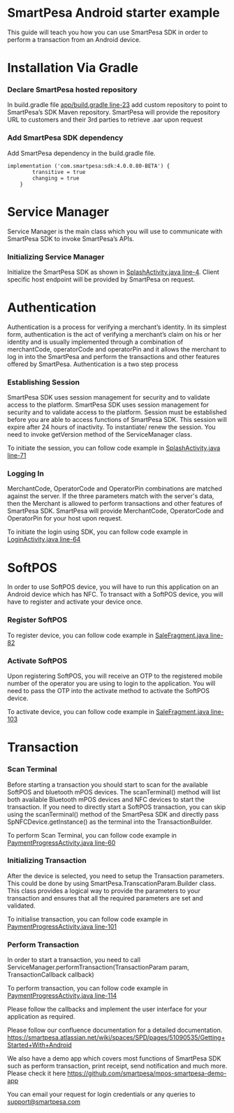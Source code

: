 # SmartPesa Android starter example

This guide will teach you how you can use SmartPesa SDK in order to perform a transaction from an Android device.

# Installation Via Gradle

### Declare SmartPesa hosted repository

In build.gradle file [app/build.gradle line-23](https://github.com/smartpesa/mpos-android-starter-example/blob/master/app/build.gradle#L23) add custom repository to point to SmartPesa’s SDK Maven repository.
SmartPesa will provide the repository URL to customers and their 3rd parties to retrieve .aar upon request

### Add SmartPesa SDK dependency

Add SmartPesa dependency in the build.gradle file.

```
implementation ('com.smartpesa:sdk:4.0.0.80-BETA') {
        transitive = true
        changing = true
    }
```

# Service Manager
Service Manager is the main class which you will use to communicate with SmartPesa SDK to invoke SmartPesa’s APIs.

### Initializing Service Manager

Initialize the SmartPesa SDK as shown in [SplashActivity.java line-4](https://github.com/smartpesa/mpos-android-starter-example/blob/363f1a03a2f3d927485f99607722956ef2cc02c2/app/src/main/java/com/smartpesa/smartpesademo/activities/SplashActivity.java#L44).
Client specific host endpoint will be provided by SmartPesa on request.

# Authentication

Authentication is a process for verifying a merchant’s identity. In its simplest form, authentication is the act of verifying a merchant’s claim on his or her identity and is usually implemented through a combination of merchantCode, operatorCode and operatorPin and it allows the merchant to log in into the SmartPesa and perform the transactions and other features offered by SmartPesa. Authentication is a two step process

### Establishing Session

SmartPesa SDK uses session management for security and to validate access to the platform. SmartPesa SDK uses session management for security and to validate access to the platform. Session must be established before you are able to access functions of SmartPesa SDK. This session will expire after 24 hours of inactivity. To instantiate/ renew the session. You need to invoke getVersion method of the ServiceManager class.

To initiate the session, you can follow code example in [SplashActivity.java line-71](https://github.com/smartpesa/mpos-android-starter-example/blob/363f1a03a2f3d927485f99607722956ef2cc02c2/app/src/main/java/com/smartpesa/smartpesademo/activities/SplashActivity.java#L71)

### Logging In

MerchantCode, OperatorCode and OperatorPin combinations are matched against the server. If the three parameters match with the server's data, then the Merchant is allowed to perform transactions and other features of SmartPesa SDK.
SmartPesa will provide MerchantCode, OperatorCode and OperatorPin for your host upon request.

To initiate the login using SDK, you can follow code example in [LoginActivity.java line-64](https://github.com/smartpesa/mpos-android-starter-example/blob/363f1a03a2f3d927485f99607722956ef2cc02c2/app/src/main/java/com/smartpesa/smartpesademo/activities/LoginActivity.java#L64)

# SoftPOS

In order to use SoftPOS device, you will have to run this application on an Android device which has NFC.
To transact with a SoftPOS device, you will have to register and activate your device once.

### Register SoftPOS

To register device, you can follow code example in [SaleFragment.java line-82](https://github.com/smartpesa/mpos-android-starter-example/blob/363f1a03a2f3d927485f99607722956ef2cc02c2/app/src/main/java/com/smartpesa/smartpesademo/fragments/SaleFragment.java#L82)

### Activate SoftPOS

Upon registering SoftPOS, you will receive an OTP to the registered mobile number of the operator you are using to login to the application. You will need to pass the OTP into the activate method to activate the SoftPOS device.

To activate device, you can follow code example in [SaleFragment.java line-103](https://github.com/smartpesa/mpos-android-starter-example/blob/363f1a03a2f3d927485f99607722956ef2cc02c2/app/src/main/java/com/smartpesa/smartpesademo/fragments/SaleFragment.java#L103)

# Transaction

### Scan Terminal

Before starting a transaction you should start to scan for the available SoftPOS and bluetooth mPOS devices.
The scanTerminal() method will list both available Bluetooth mPOS devices and NFC devices to start the transaction. 
If you need to directly start a SoftPOS transaction, you can skip using the scanTerminal() method of the SmartPesa SDK and directly pass SpNFCDevice.getInstance() as the terminal into the TransactionBuilder.

To perform Scan Terminal, you can follow code example in [PaymentProgressActivity.java line-60](https://github.com/smartpesa/mpos-android-starter-example/blob/363f1a03a2f3d927485f99607722956ef2cc02c2/app/src/main/java/com/smartpesa/smartpesademo/activities/PaymentProgressActivity.java#L60)

### Initializing Transaction

After the device is selected, you need to setup the Transaction parameters. This could be done by using SmartPesa.TranscationParam.Builder class. This class provides a logical way to provide the parameters to your transaction and ensures that all the required parameters are set and validated.

To initialise transaction, you can follow code example in [PaymentProgressActivity.java line-101](https://github.com/smartpesa/mpos-android-starter-example/blob/50e9b88dfa0be31843aaa9b6525c88a71cc240e5/app/src/main/java/com/smartpesa/smartpesademo/activities/PaymentProgressActivity.java#L101)

### Perform Transaction

In order to start a transaction, you need to call ServiceManager.performTransaction(TransactionParam param, TransactionCallback callback)

To perform transaction, you can follow code example in [PaymentProgressActivity.java line-114](https://github.com/smartpesa/mpos-android-starter-example/blob/50e9b88dfa0be31843aaa9b6525c88a71cc240e5/app/src/main/java/com/smartpesa/smartpesademo/activities/PaymentProgressActivity.java#L114)

Please follow the callbacks and implement the user interface for your application as required.

Please follow our confluence documentation for a detailed documentation.
https://smartpesa.atlassian.net/wiki/spaces/SPD/pages/51090535/Getting+Started+With+Android

We also have a demo app which covers most functions of SmartPesa SDK such as perform transaction, print receipt, send notification and much more. 
Please check it here https://github.com/smartpesa/mpos-smartpesa-demo-app

You can email your request for login credentials or any queries to support@smartpesa.com

